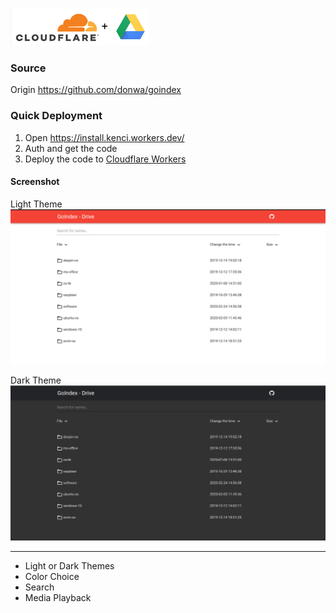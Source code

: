 
![GoIndex Drive](https://raw.githubusercontent.com/greytelent/greydrive-old/master/greydrive.png)

### Source
Origin https://github.com/donwa/goindex

### Quick Deployment
1. Open https://install.kenci.workers.dev/
2. Auth and get the code
3. Deploy the code to [Cloudflare Workers](https://www.cloudflare.com/)

#### Screenshot
Light Theme
![Light Theme](https://raw.githubusercontent.com/greytelent/greydrive-old/master/screenshot/material-light.png)

Dark Theme![Dark Theme](https://raw.githubusercontent.com/greytelent/greydrive-old/master/screenshot/material-dark.png)

---
- Light or Dark Themes
- Color Choice
- Search
- Media Playback
